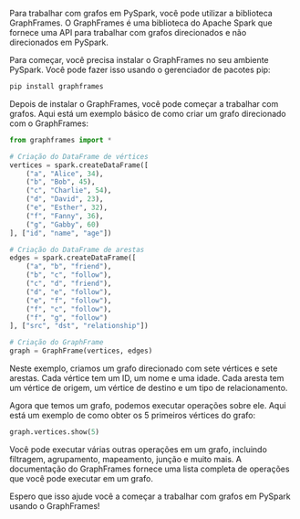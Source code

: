Para trabalhar com grafos em PySpark, você pode utilizar a biblioteca GraphFrames. O GraphFrames é uma biblioteca do Apache Spark que fornece uma API para trabalhar com grafos direcionados e não direcionados em PySpark.

Para começar, você precisa instalar o GraphFrames no seu ambiente PySpark. Você pode fazer isso usando o gerenciador de pacotes pip:


```python
pip install graphframes
```

Depois de instalar o GraphFrames, você pode começar a trabalhar com grafos. Aqui está um exemplo básico de como criar um grafo direcionado com o GraphFrames:

```python
from graphframes import *

# Criação do DataFrame de vértices
vertices = spark.createDataFrame([
    ("a", "Alice", 34),
    ("b", "Bob", 45),
    ("c", "Charlie", 54),
    ("d", "David", 23),
    ("e", "Esther", 32),
    ("f", "Fanny", 36),
    ("g", "Gabby", 60)
], ["id", "name", "age"])

# Criação do DataFrame de arestas
edges = spark.createDataFrame([
    ("a", "b", "friend"),
    ("b", "c", "follow"),
    ("c", "d", "friend"),
    ("d", "e", "follow"),
    ("e", "f", "follow"),
    ("f", "c", "follow"),
    ("f", "g", "follow")
], ["src", "dst", "relationship"])

# Criação do GraphFrame
graph = GraphFrame(vertices, edges)
```

Neste exemplo, criamos um grafo direcionado com sete vértices e sete arestas. Cada vértice tem um ID, um nome e uma idade. Cada aresta tem um vértice de origem, um vértice de destino e um tipo de relacionamento.

Agora que temos um grafo, podemos executar operações sobre ele. Aqui está um exemplo de como obter os 5 primeiros vértices do grafo:

```python
graph.vertices.show(5)
```

Você pode executar várias outras operações em um grafo, incluindo filtragem, agrupamento, mapeamento, junção e muito mais. A documentação do GraphFrames fornece uma lista completa de operações que você pode executar em um grafo.

Espero que isso ajude você a começar a trabalhar com grafos em PySpark usando o GraphFrames!

#